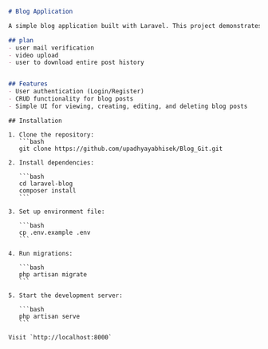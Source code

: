 
````markdown
# Blog Application

A simple blog application built with Laravel. This project demonstrates basic CRUD (Create, Read, Update, Delete) functionality for managing blog posts.

## plan
- user mail verification
- video upload
- user to download entire post history


## Features
- User authentication (Login/Register)
- CRUD functionality for blog posts
- Simple UI for viewing, creating, editing, and deleting blog posts
````
````
## Installation

1. Clone the repository:
   ```bash
   git clone https://github.com/upadhyayabhisek/Blog_Git.git

2. Install dependencies:

   ```bash
   cd laravel-blog
   composer install
   ```

3. Set up environment file:

   ```bash
   cp .env.example .env
   ```

4. Run migrations:

   ```bash
   php artisan migrate
   ```

5. Start the development server:

   ```bash
   php artisan serve
   ```

Visit `http://localhost:8000`
````
